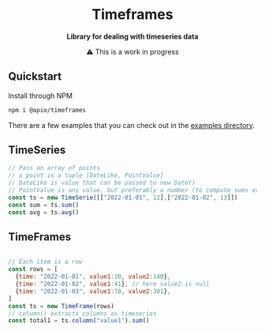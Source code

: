 
<h1  align="center">Timeframes</h1>

<p align="center">
  <strong>Library for dealing with timeseries data</strong>
  <div align="center"> ⚠️ This is a work in progress</div>
</p>


## Quickstart

Install through NPM
```bash
npm i @apio/timeframes
```

There are a few examples that you can check out in the [examples directory](https://github.com/fatmatto/timeframes/tree/main/examples).

## TimeSeries

```javascript
// Pass an array of points
// a point is a tuple [DateLike, PointValue]
// DateLike is value that can be passed to new Date()
// PointValue is any value, but preferably a number (to compute sums averages ecc)
const ts = new TimeSerie([["2022-01-01", 12],["2022-01-02", 13]])
const sum = ts.sum()
const avg = ts.avg()
```


## TimeFrames

```javascript

// Each item is a row
const rows = [
  {time: "2022-01-01", value1:10, value2:140},
  {time: "2022-01-02", value1:41}, // here value2 is null
  {time: "2022-01-03", value1:78, value2:301},
]
const ts = new TimeFrame(rows)
// column() extracts columns as timeseries
const total1 = ts.column("value1").sum()
```